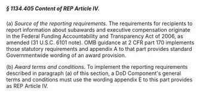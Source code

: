 ##### § 1134.405 Content of REP Article IV. #####

(a) *Source of the reporting requirements.* The requirements for recipients to report information about subawards and executive compensation originate in the Federal Funding Accountability and Transparency Act of 2006, as amended (31 U.S.C. 6101 note). OMB guidance at 2 CFR part 170 implements those statutory requirements and appendix A to that part provides standard Governmentwide wording of an award provision.

(b) *Award terms and conditions.* To implement the reporting requirements described in paragraph (a) of this section, a DoD Component's general terms and conditions must use the wording appendix E to this part provides as REP Article IV.